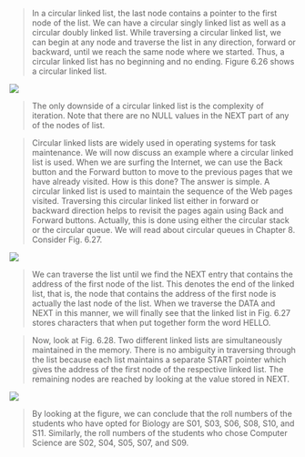 
 > In a circular linked list, the last node contains a pointer to the first node of the list. We can have
a circular singly linked list as well as a circular doubly linked list. While traversing a circular
linked list, we can begin at any node and traverse the list in any direction, forward or backward,
until we reach the same node where we started. Thus, a circular linked list has no beginning and
no ending. Figure 6.26 shows a circular linked list. 

 <img src = "/DSA-Using-C/image/list/26.png"> 

 > The only downside of a circular linked list is the complexity of iteration. Note that there are
no NULL values in the NEXT part of any of the nodes of list. 

 > Circular linked lists are widely used in operating systems for task
maintenance. We will now discuss an example where a circular linked
list is used. When we are surfing the Internet, we can use the Back
button and the Forward button to move to the previous pages that
we have already visited. How is this done? The answer is simple.
A circular linked list is used to maintain the sequence of the Web
pages visited. Traversing this circular linked list either in forward or
backward direction helps to revisit the pages again using Back and
Forward buttons. Actually, this is done using either the circular stack
or the circular queue. We will read about circular queues in Chapter 8.
Consider Fig. 6.27. 

 <img src = "/DSA-Using-C/image/list/27.png"> 

 > We can traverse the list until we find the NEXT entry that contains the
address of the first node of the list. This denotes the end of the linked
list, that is, the node that contains the address of the first node is actually
the last node of the list. When we traverse the DATA and
NEXT in this manner, we will finally see that the linked list
in Fig. 6.27 stores characters that when put together form
the word HELLO.
 

 > Now, look at Fig. 6.28. Two different linked lists are
simultaneously maintained in the memory. There is no
ambiguity in traversing through the list because each
list maintains a separate START pointer which gives the
address of the first node of the respective linked list. The
remaining nodes are reached by looking at the value
stored in NEXT.
 

 <img src = "/DSA-Using-C/image/list/28.png"> 

 > By looking at the figure, we can conclude that the roll
numbers of the students who have opted for Biology are
S01, S03, S06, S08, S10, and S11. Similarly, the roll numbers
of the students who chose Computer Science are S02, S04,
S05, S07, and S09.  
